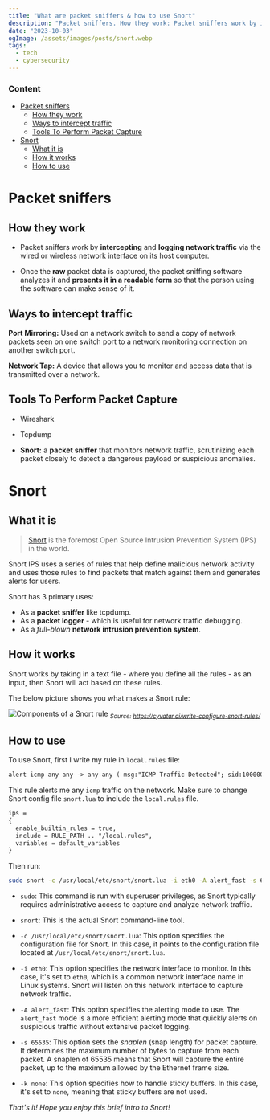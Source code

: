 ```yaml
---
title: "What are packet sniffers & how to use Snort"
description: "Packet sniffers. How they work: Packet sniffers work by intercepting and logging network traffic via the wired or wireless network interface on its host computer."
date: "2023-10-03"
ogImage: /assets/images/posts/snort.webp
tags:
  - tech
  - cybersecurity
---
```


### Content

- [Packet sniffers](#packet-sniffers)
  - [How they work](#how-they-work)
  - [Ways to intercept traffic](#ways-to-intercept-traffic)
  - [Tools To Perform Packet Capture](#tools-to-perform-packet-capture)
- [Snort](#snort)
  - [What it is](#what-it-is)
  - [How it works](#how-it-works)
  - [How to use](#how-to-use)

# Packet sniffers

## How they work

- Packet sniffers work by **intercepting** and **logging network traffic** via the wired or wireless network interface on its host computer.

<!-- excerpt -->

- Once the **raw** packet data is captured, the packet sniffing software analyzes it and **presents it in a readable form** so that the person using the software can make sense of it.

## Ways to intercept traffic

**Port Mirroring:** Used on a network switch to send a copy of network packets seen on one switch port to a network monitoring connection on another switch port.

**Network Tap:** A device that allows you to monitor and access data that is transmitted over a network.

## **Tools To Perform Packet Capture**

- Wireshark

- Tcpdump

- **Snort:** a **packet sniffer** that monitors network traffic, scrutinizing each packet closely to detect a dangerous payload or suspicious anomalies.

# Snort

## What it is

> [Snort](https://www.snort.org/) is the foremost Open Source Intrusion Prevention System (IPS) in the world.

Snort IPS uses a series of rules that help define malicious network activity and uses those rules to find packets that match against them and generates alerts for users.

Snort has 3 primary uses:

- As a **packet sniffer** like tcpdump.
- As a **packet logger** - which is useful for network traffic debugging.
- As a _full-blown_ **network intrusion prevention system**.

## How it works

Snort works by taking in a text file - where you define all the rules - as an input, then Snort will act based on these rules.

The below picture shows you what makes a Snort rule:

![Components of a Snort rule](https://cyvatar.ai/wp-content/uploads/2022/01/Post15Graphic_6.1.22_-1536x768.png)
<em><sub>Source: https://cyvatar.ai/write-configure-snort-rules/</sub></em>

## How to use

To use Snort, first I write my rule in `local.rules` file:

```txt
alert icmp any any -> any any ( msg:"ICMP Traffic Detected"; sid:10000001; metadata:policy security-ips alert;)
```

This rule alerts me any `icmp` traffic on the network. Make sure to change Snort config file `snort.lua` to include the `local.rules` file.

```txt
ips =
{
  enable_builtin_rules = true,
  include = RULE_PATH .. "/local.rules",
  variables = default_variables
}
```

Then run:

```sh
sudo snort -c /usr/local/etc/snort/snort.lua -i eth0 -A alert_fast -s 65535 -k none
```

- `sudo`: This command is run with superuser privileges, as Snort typically requires administrative access to capture and analyze network traffic.

- `snort`: This is the actual Snort command-line tool.

- `-c /usr/local/etc/snort/snort.lua`: This option specifies the configuration file for Snort. In this case, it points to the configuration file located at `/usr/local/etc/snort/snort.lua`.

- `-i eth0`: This option specifies the network interface to monitor. In this case, it's set to `eth0`, which is a common network interface name in Linux systems. Snort will listen on this network interface to capture network traffic.

- `-A alert_fast`: This option specifies the alerting mode to use. The `alert_fast` mode is a more efficient alerting mode that quickly alerts on suspicious traffic without extensive packet logging.

- `-s 65535`: This option sets the _snaplen_ (snap length) for packet capture. It determines the maximum number of bytes to capture from each packet. A snaplen of 65535 means that Snort will capture the entire packet, up to the maximum allowed by the Ethernet frame size.

- `-k none`: This option specifies how to handle sticky buffers. In this case, it's set to `none`, meaning that sticky buffers are not used.

_That's it! Hope you enjoy this brief intro to Snort!_
